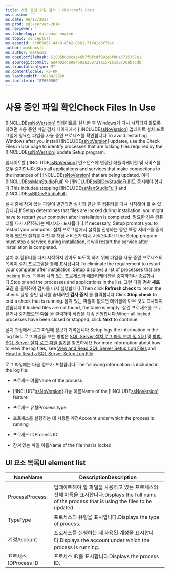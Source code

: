 ```yaml
---
title: 사용 중인 파일 검사 | Microsoft Docs
ms.custom: ''
ms.date: 06/13/2017
ms.prod: sql-server-2014
ms.reviewer: ''
ms.technology: database-engine
ms.topic: conceptual
ms.assetid: ccd65867-d4c0-43b2-8361-7fd41c6f79ac
author: mashamsft
ms.author: mathoma
ms.openlocfilehash: 51505b0dece146b7f6fcdf982e6f88a5715357e1
ms.sourcegitcommit: ad4d92dce894592a259721a1571b1d8736abacdb
ms.translationtype: MT
ms.contentlocale: ko-KR
ms.lasthandoff: 08/04/2020
ms.locfileid: "87650509"
---
```

# <a name="check-files-in-use"></a><span data-ttu-id="8ccae-102">사용 중인 파일 확인</span><span class="sxs-lookup"><span data-stu-id="8ccae-102">Check Files In Use</span></span>
  <span data-ttu-id="8ccae-103">[!INCLUDE[ssNoVersion](../../includes/ssnoversion-md.md)] 업데이트를 설치한 후 Windows가 다시 시작되지 않도록 하려면 사용 중인 파일 검사 페이지에서 [!INCLUDE[ssNoVersion](../../includes/ssnoversion-md.md)] 업데이트 설치 프로그램에 필요한 파일을 사용 중인 프로세스를 확인합니다.</span><span class="sxs-lookup"><span data-stu-id="8ccae-103">To avoid restarting Windows after you install [!INCLUDE[ssNoVersion](../../includes/ssnoversion-md.md)] updates, use the Check Files in Use page to identify processes that are locking files required by the [!INCLUDE[ssNoVersion](../../includes/ssnoversion-md.md)] update Setup program.</span></span>  
  
 <span data-ttu-id="8ccae-104">업데이트할 [!INCLUDE[ssNoVersion](../../includes/ssnoversion-md.md)] 인스턴스에 연결된 애플리케이션 및 서비스를 모두 중지합니다.</span><span class="sxs-lookup"><span data-stu-id="8ccae-104">Stop all applications and services that make connections to the instances of [!INCLUDE[ssNoVersion](../../includes/ssnoversion-md.md)] that are being updated.</span></span> <span data-ttu-id="8ccae-105">이때 [!INCLUDE[ssManStudioFull](../../includes/ssmanstudiofull-md.md)] 와 [!INCLUDE[ssBIDevStudioFull](../../includes/ssbidevstudiofull-md.md)]도 중지해야 합니다.</span><span class="sxs-lookup"><span data-stu-id="8ccae-105">This includes stopping [!INCLUDE[ssManStudioFull](../../includes/ssmanstudiofull-md.md)] and [!INCLUDE[ssBIDevStudioFull](../../includes/ssbidevstudiofull-md.md)].</span></span>  
  
 <span data-ttu-id="8ccae-106">설치 중에 잠겨 있는 파일이 발견되면 설치가 끝난 후 컴퓨터를 다시 시작해야 할 수 있습니다.</span><span class="sxs-lookup"><span data-stu-id="8ccae-106">If Setup determines that files are locked during installation, you might have to restart your computer after installation is completed.</span></span> <span data-ttu-id="8ccae-107">필요한 경우 컴퓨터를 다시 시작하라는 메시지가 표시됩니다.</span><span class="sxs-lookup"><span data-stu-id="8ccae-107">If necessary, Setup prompts you to restart your computer.</span></span> <span data-ttu-id="8ccae-108">설치 프로그램에서 설치를 진행하는 동안 특정 서비스를 중지해야 했으면 설치를 마친 후 해당 서비스가 다시 시작됩니다.</span><span class="sxs-lookup"><span data-stu-id="8ccae-108">If the Setup program must stop a service during installation, it will restart the service after installation is completed.</span></span>  
  
 <span data-ttu-id="8ccae-109">설치 후 컴퓨터를 다시 시작하지 않아도 되도록 하기 위해 파일을 사용 중인 프로세스의 목록이 설치 프로그램을 통해 표시됩니다.</span><span class="sxs-lookup"><span data-stu-id="8ccae-109">To eliminate the requirement to restart your computer after installation, Setup displays a list of processes that are locking files.</span></span> <span data-ttu-id="8ccae-110">목록에 나와 있는 프로세스와 애플리케이션을 중지하거나 종료합니다.</span><span class="sxs-lookup"><span data-stu-id="8ccae-110">Stop or end the processes and applications in the list.</span></span> <span data-ttu-id="8ccae-111">그런 다음 **검사 새로 고침** 을 클릭하여 검사를 다시 실행합니다.</span><span class="sxs-lookup"><span data-stu-id="8ccae-111">Then click **Refresh check** to rerun the check.</span></span> <span data-ttu-id="8ccae-112">실행 중인 검사를 끝내려면 **검사 중지** 를 클릭합니다.</span><span class="sxs-lookup"><span data-stu-id="8ccae-112">Click **Stop check** to end a check that is running.</span></span> <span data-ttu-id="8ccae-113">잠겨 있는 파일이 없으면 테이블에 아무 것도 표시되지 않습니다.</span><span class="sxs-lookup"><span data-stu-id="8ccae-113">If locked files are not found, the table is empty.</span></span> <span data-ttu-id="8ccae-114">잠긴 프로세스를 모두 닫거나 중지했으면 **다음** 을 클릭하여 작업을 계속 진행합니다.</span><span class="sxs-lookup"><span data-stu-id="8ccae-114">When all locked processes have been closed or stopped, click **Next** to continue.</span></span>  
  
 <span data-ttu-id="8ccae-115">설치 과정에서 로그 파일에 정보가 기록됩니다.</span><span class="sxs-lookup"><span data-stu-id="8ccae-115">Setup logs the information in the log files.</span></span> <span data-ttu-id="8ccae-116">로그 파일을 보는 방법은 [SQL Server 설치 로그 파일 보기 및 읽기](../../database-engine/install-windows/view-and-read-sql-server-setup-log-files.md) 및 [방법: SQL Server 설치 로그 파일 읽기](https://go.microsoft.com/fwlink/?LinkID=134490)를 참조하세요.</span><span class="sxs-lookup"><span data-stu-id="8ccae-116">For more information about how to view the log files, see [View and Read SQL Server Setup Log Files](../../database-engine/install-windows/view-and-read-sql-server-setup-log-files.md) and [How to: Read a SQL Server Setup Log File](https://go.microsoft.com/fwlink/?LinkID=134490).</span></span>  
  
 <span data-ttu-id="8ccae-117">로그 파일에는 다음 정보가 포함됩니다.</span><span class="sxs-lookup"><span data-stu-id="8ccae-117">The following information is included in the log file:</span></span>  
  
-   <span data-ttu-id="8ccae-118">프로세스 이름</span><span class="sxs-lookup"><span data-stu-id="8ccae-118">Name of the process</span></span>  
  
-   <span data-ttu-id="8ccae-119">[!INCLUDE[ssNoVersion](../../includes/ssnoversion-md.md)] 기능 이름</span><span class="sxs-lookup"><span data-stu-id="8ccae-119">Name of the [!INCLUDE[ssNoVersion](../../includes/ssnoversion-md.md)] feature</span></span>  
  
-   <span data-ttu-id="8ccae-120">프로세스 유형</span><span class="sxs-lookup"><span data-stu-id="8ccae-120">Process type</span></span>  
  
-   <span data-ttu-id="8ccae-121">프로세스를 실행하는 데 사용된 계정</span><span class="sxs-lookup"><span data-stu-id="8ccae-121">Account under which the process is running</span></span>  
  
-   <span data-ttu-id="8ccae-122">프로세스 ID</span><span class="sxs-lookup"><span data-stu-id="8ccae-122">Process ID</span></span>  
  
-   <span data-ttu-id="8ccae-123">잠겨 있는 파일 이름</span><span class="sxs-lookup"><span data-stu-id="8ccae-123">Name of the file that is locked</span></span>  
  
## <a name="ui-element-list"></a><span data-ttu-id="8ccae-124">UI 요소 목록</span><span class="sxs-lookup"><span data-stu-id="8ccae-124">UI element list</span></span>  
  
|<span data-ttu-id="8ccae-125">Name</span><span class="sxs-lookup"><span data-stu-id="8ccae-125">Name</span></span>|<span data-ttu-id="8ccae-126">Description</span><span class="sxs-lookup"><span data-stu-id="8ccae-126">Description</span></span>|  
|----------|-----------------|  
|<span data-ttu-id="8ccae-127">Process</span><span class="sxs-lookup"><span data-stu-id="8ccae-127">Process</span></span>|<span data-ttu-id="8ccae-128">업데이트해야 할 파일을 사용하고 있는 프로세스의 전체 이름을 표시합니다.</span><span class="sxs-lookup"><span data-stu-id="8ccae-128">Displays the full name of the process that is using the files to be updated.</span></span>|  
|<span data-ttu-id="8ccae-129">Type</span><span class="sxs-lookup"><span data-stu-id="8ccae-129">Type</span></span>|<span data-ttu-id="8ccae-130">프로세스의 유형을 표시합니다.</span><span class="sxs-lookup"><span data-stu-id="8ccae-130">Displays the type of process.</span></span>|  
|<span data-ttu-id="8ccae-131">계정</span><span class="sxs-lookup"><span data-stu-id="8ccae-131">Account</span></span>|<span data-ttu-id="8ccae-132">프로세스를 실행하는 데 사용된 계정을 표시합니다.</span><span class="sxs-lookup"><span data-stu-id="8ccae-132">Displays the account under which the process is running.</span></span>|  
|<span data-ttu-id="8ccae-133">프로세스 ID</span><span class="sxs-lookup"><span data-stu-id="8ccae-133">Process ID</span></span>|<span data-ttu-id="8ccae-134">프로세스 ID를 표시합니다.</span><span class="sxs-lookup"><span data-stu-id="8ccae-134">Displays the process ID.</span></span>|  
  
  
